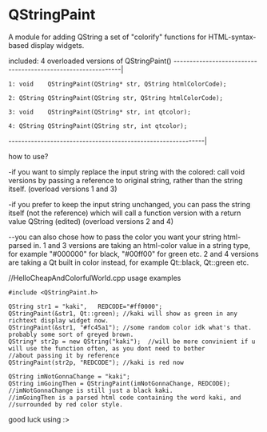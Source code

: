 # QStringPaint
A module for adding QString a set of "colorify" functions for HTML-syntax-based display widgets.

included: 4 overloaded versions of QStringPaint()
-------------------------------------------------------------|

    1: void    QStringPaint(QString* str, QString htmlColorCode);
    
    2: QString QStringPaint(QString str, QString htmlColorCode);
    
    3: void    QStringPaint(QString* str, int qtcolor);
    
    4: QString QStringPaint(QString str, int qtcolor);

-------------------------------------------------------------|

how to use?



  -if you want to simply replace the input string with the colored: call void versions by passing a         reference to original     string, rather than the string itself. (overload versions 1 and 3)
  
  -if you prefer to keep the input string unchanged, you can pass the string itself (not the reference) which will call a function version with a return value QString (edited) (overload versions 2 and 4)
  
  --you can also chose how to pass the color you want your string html-parsed in.
    1 and 3 versions are taking an html-color value in a string type, for example "#000000" for black, "#00ff00" for green etc.
    2 and 4 versions are taking a Qt built in color instead, for example Qt::black, Qt::green etc.


//HelloCheapAndColorfulWorld.cpp    usage examples


    #include <QStringPaint.h>
    
    QString str1 = "kaki",   REDCODE="#ff0000";
    QStringPaint(&str1, Qt::green); //kaki will show as green in any richtext display widget now.
    QStringPaint(&str1, "#fc45a1"); //some random color idk what's that. probably some sort of greyed brown.
    QString* str2p = new QString("kaki");  //will be more convinient if u will use the function often, as you dont need to bother
    //about passing it by reference
    QStringPaint(str2p, "REDCODE"); //kaki is red now
    
    QString imNotGonnaChange = "kaki";
    QString imGoingThen = QStringPaint(imNotGonnaChange, REDCODE); //imNotGonnaChange is still just a black kaki.
    //imGoingThen is a parsed html code containing the word kaki, and //surrounded by red color style.
good luck using :>





